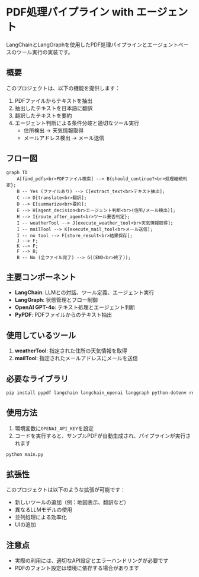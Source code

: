 # PDF処理パイプライン with エージェント

LangChainとLangGraphを使用したPDF処理パイプラインとエージェントベースのツール実行の実装です。

## 概要

このプロジェクトは、以下の機能を提供します：

1. PDFファイルからテキストを抽出
2. 抽出したテキストを日本語に翻訳 
3. 翻訳したテキストを要約
4. エージェント判断による条件分岐と適切なツール実行
   - 住所検出 → 天気情報取得
   - メールアドレス検出 → メール送信

## フロー図

```
graph TD
    A[find_pdfs<br>PDFファイル検索] --> B{should_continue?<br>処理継続判定};
    B -- Yes (ファイルあり) --> C[extract_text<br>テキスト抽出];
    C --> D[translate<br>翻訳];
    D --> E[summarize<br>要約];
    E --> H[agent_decision<br>エージェント判断<br>(住所/メール検出)];
    H --> I{route_after_agent<br>ツール要否判定};
    I -- weatherTool --> J[execute_weather_tool<br>天気情報取得];
    I -- mailTool --> K[execute_mail_tool<br>メール送信];
    I -- no tool --> F[store_result<br>結果保存];
    J --> F;
    K --> F;
    F --> B;
    B -- No (全ファイル完了) --> G((END<br>終了));
```

## 主要コンポーネント

- **LangChain**: LLMとの対話、ツール定義、エージェント実行
- **LangGraph**: 状態管理とフロー制御
- **OpenAI GPT-4o**: テキスト処理とエージェント判断
- **PyPDF**: PDFファイルからのテキスト抽出

## 使用しているツール

1. **weatherTool**: 指定された住所の天気情報を取得
2. **mailTool**: 指定されたメールアドレスにメールを送信

## 必要なライブラリ

```bash
pip install pypdf langchain langchain_openai langgraph python-dotenv reportlab duckduckgo-search
```

## 使用方法

1. 環境変数に`OPENAI_API_KEY`を設定
2. コードを実行すると、サンプルPDFが自動生成され、パイプラインが実行されます

```bash
python main.py
```

## 拡張性

このプロジェクトは以下のような拡張が可能です：

- 新しいツールの追加（例：地図表示、翻訳など）
- 異なるLLMモデルの使用
- 並列処理による効率化
- UIの追加

## 注意点

- 実際の利用には、適切なAPI設定とエラーハンドリングが必要です
- PDFのフォント設定は環境に依存する場合があります
